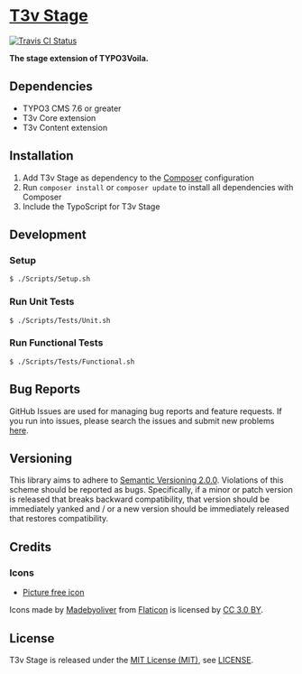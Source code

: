 [T3v Stage]
===========

[![Travis CI Status][Travis CI Status]][Travis CI]

**The stage extension of TYPO3Voila.**

Dependencies
------------

* TYPO3 CMS 7.6 or greater
* T3v Core extension
* T3v Content extension

Installation
------------

1. Add T3v Stage as dependency to the [Composer] configuration
2. Run `composer install` or `composer update` to install all dependencies with Composer
3. Include the TypoScript for T3v Stage

Development
-----------

### Setup

```
$ ./Scripts/Setup.sh
```

### Run Unit Tests

```
$ ./Scripts/Tests/Unit.sh
```

### Run Functional Tests

```
$ ./Scripts/Tests/Functional.sh
```

Bug Reports
-----------

GitHub Issues are used for managing bug reports and feature requests. If you run into issues, please search the issues
and submit new problems [here].

Versioning
----------

This library aims to adhere to [Semantic Versioning 2.0.0]. Violations of this scheme should be reported as bugs.
Specifically, if a minor or patch version is released that breaks backward compatibility, that version should be
immediately yanked and / or a new version should be immediately released that restores compatibility.

Credits
-------

### Icons

* [Picture free icon]

Icons made by [Madebyoliver] from [Flaticon] is licensed by [CC 3.0 BY].

License
-------

T3v Stage is released under the [MIT License (MIT)], see [LICENSE].

[Acceptance testing TYPO3]: https://wiki.typo3.org/Acceptance_testing "Acceptance testing TYPO3"
[Automated testing TYPO3]: https://wiki.typo3.org/Automated_testing "Automated testing TYPO3"
[CC 3.0 BY]: http://creativecommons.org/licenses/by/3.0/ "Creative Commons BY 3.0"
[Composer]: https://getcomposer.org "Dependency Manager for PHP"
[Flaticon]: http://www.flaticon.com "Flaticon"
[Functional testing TYPO3]: https://wiki.typo3.org/Functional_testing "Functional testing TYPO3"
[here]: https://github.com/t3v/t3v_stage/issues "GitHub Issue Tracker"
[LICENSE]: https://raw.githubusercontent.com/t3v/t3v_stage/master/LICENSE "License"
[Madebyoliver]: http://www.flaticon.com/authors/madebyoliver "Madebyoliver"
[MIT License (MIT)]: http://opensource.org/licenses/MIT "The MIT License (MIT)"
[Picture free icon]: https://www.flaticon.com/free-icon/picture_148711 "Picture free icon"
[Semantic Versioning 2.0.0]: http://semver.org "Semantic Versioning 2.0.0"
[T3v Stage]: https://t3v.github.io/t3v_stage/ "The stage extension of TYPO3Voila."
[Travis CI Status]: https://img.shields.io/travis/t3v/t3v_stage.svg?style=flat "Travis CI Status"
[Travis CI]: https://travis-ci.org/t3v/t3v_stage "T3v Stage at Travis CI"
[TYPO3voila]: https://github.com/t3v "“UH LÁLÁ, TYPO3!”"
[Unit Testing TYPO3]: https://wiki.typo3.org/Unit_Testing_TYPO3 "Unit testing TYPO3"